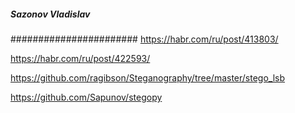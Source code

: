 ##### Sazonov Vladislav
#######################
https://habr.com/ru/post/413803/

https://habr.com/ru/post/422593/

https://github.com/ragibson/Steganography/tree/master/stego_lsb

https://github.com/Sapunov/stegopy
